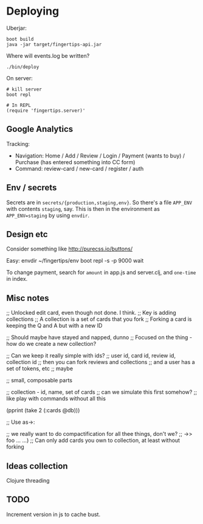 # Deploying

Uberjar:
```
boot build
java -jar target/fingertips-api.jar

```

Where will events.log be written?

`./bin/deploy`

On server:
```
# kill server
boot repl

# In REPL
(require 'fingertips.server)'
```


## Google Analytics

Tracking:

- Navigation: Home / Add / Review / Login / Payment (wants to buy) / Purchase (has entered something into CC form)
- Command: review-card / new-card / register / auth


## Env / secrets

Secrets are in `secrets/{production,staging,env}`. So there's a file `APP_ENV` with contents `staging`, say. This is then in the environment as `APP_ENV=staging` by using `envdir`.

## Design etc

Consider something like
http://purecss.io/buttons/


Easy:
envdir ~/fingertips/env boot repl -s -p 9000 wait

To change payment, search for `amount` in app.js and server.clj, and `one-time` in index.


## Misc notes


;; Unlocked edit card, even though not done. I think.
;; Key is adding collections
;; A collection is a set of cards that you fork
;; Forking a card is keeping the Q and A but with a new ID

;; Should maybe have stayed and napped, dunno
;; Focused on the thing - how do we create a new collection?

;; Can we keep it really simple with ids?
;; user id, card id, review id, collection id
;; then you can fork reviews and collections
;; and a user has a set of tokens, etc
;; maybe

;; small, composable parts

;; collection - id, name, set of cards
;; can we simulate this first somehow?
;; like play with commands without all this

(pprint (take 2 (:cards @db)))

;; Use as->:



;; we really want to do compactification for all thee things, don't we?
;; ->> foo ... ...)
;; Can only add cards you own to collection, at least without forking


## Ideas collection

Clojure threading


## TODO

Increment version in js to cache bust.
